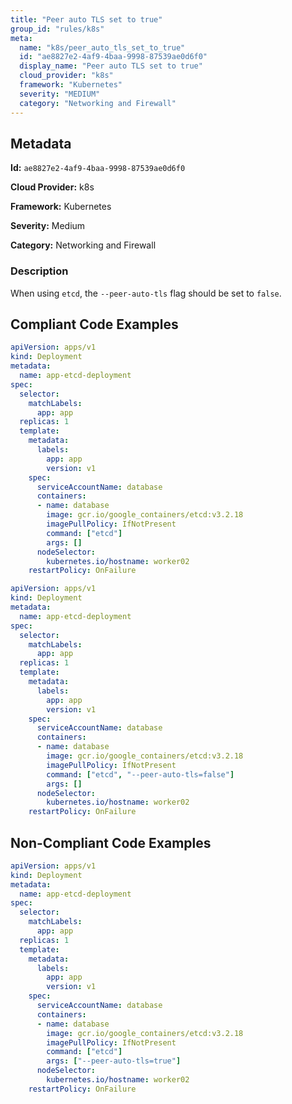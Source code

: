 ```yaml
---
title: "Peer auto TLS set to true"
group_id: "rules/k8s"
meta:
  name: "k8s/peer_auto_tls_set_to_true"
  id: "ae8827e2-4af9-4baa-9998-87539ae0d6f0"
  display_name: "Peer auto TLS set to true"
  cloud_provider: "k8s"
  framework: "Kubernetes"
  severity: "MEDIUM"
  category: "Networking and Firewall"
---
```

## Metadata

**Id:** `ae8827e2-4af9-4baa-9998-87539ae0d6f0`

**Cloud Provider:** k8s

**Framework:** Kubernetes

**Severity:** Medium

**Category:** Networking and Firewall

### Description

 When using `etcd`, the `--peer-auto-tls` flag should be set to `false`.


## Compliant Code Examples
```yaml
apiVersion: apps/v1
kind: Deployment
metadata:
  name: app-etcd-deployment
spec:
  selector:
    matchLabels:
      app: app
  replicas: 1
  template:
    metadata:
      labels:
        app: app
        version: v1
    spec:
      serviceAccountName: database
      containers:
      - name: database
        image: gcr.io/google_containers/etcd:v3.2.18
        imagePullPolicy: IfNotPresent
        command: ["etcd"]
        args: []
      nodeSelector:
        kubernetes.io/hostname: worker02  
    restartPolicy: OnFailure

```

```yaml
apiVersion: apps/v1
kind: Deployment
metadata:
  name: app-etcd-deployment
spec:
  selector:
    matchLabels:
      app: app
  replicas: 1
  template:
    metadata:
      labels:
        app: app
        version: v1
    spec:
      serviceAccountName: database
      containers:
      - name: database
        image: gcr.io/google_containers/etcd:v3.2.18
        imagePullPolicy: IfNotPresent
        command: ["etcd", "--peer-auto-tls=false"]
        args: []
      nodeSelector:
        kubernetes.io/hostname: worker02  
    restartPolicy: OnFailure

```
## Non-Compliant Code Examples
```yaml
apiVersion: apps/v1
kind: Deployment
metadata:
  name: app-etcd-deployment
spec:
  selector:
    matchLabels:
      app: app
  replicas: 1
  template:
    metadata:
      labels:
        app: app
        version: v1
    spec:
      serviceAccountName: database
      containers:
      - name: database
        image: gcr.io/google_containers/etcd:v3.2.18
        imagePullPolicy: IfNotPresent
        command: ["etcd"]
        args: ["--peer-auto-tls=true"]
      nodeSelector:
        kubernetes.io/hostname: worker02  
    restartPolicy: OnFailure

```